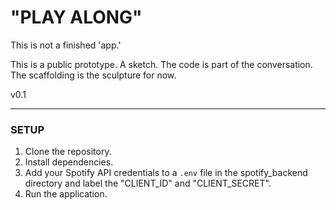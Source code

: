 # "PLAY ALONG"

This is not a finished 'app.'

This is a public prototype. A sketch. The code is part of the conversation. The scaffolding is the sculpture for now.

v0.1

---

### SETUP

1.  Clone the repository.
2.  Install dependencies.
3.  Add your Spotify API credentials to a `.env` file in the spotify_backend directory
     and label the "CLIENT_ID" and "CLIENT_SECRET".
5.  Run the application.
